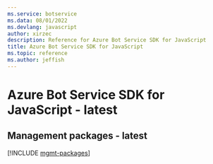 ```yaml
---
ms.service: botservice
ms.data: 08/01/2022
ms.devlang: javascript
author: xirzec
description: Reference for Azure Bot Service SDK for JavaScript
title: Azure Bot Service SDK for JavaScript
ms.topic: reference
ms.author: jeffish
---
```

# Azure Bot Service SDK for JavaScript - latest

## Management packages - latest
[!INCLUDE [mgmt-packages](bot-service-mgmt-index.md)]